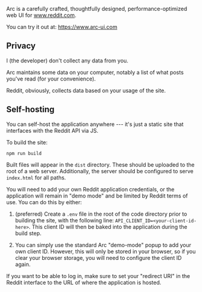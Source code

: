 Arc is a carefully crafted, thoughtfully designed, performance-optimized web UI for www.reddit.com.

You can try it out at: https://www.arc-ui.com

## Privacy

I (the developer) don't collect any data from you.

Arc maintains some data on your computer, notably a list of what posts you've read (for your convenience).

Reddit, obviously, collects data based on your usage of the site.

## Self-hosting

You can self-host the application anywhere --- it's just a static site that interfaces with the Reddit API via JS.

To build the site:
```
npm run build
```

Built files will appear in the `dist` directory. These should be uploaded to the root of a web server. Additionally, the server should be configured to serve `index.html` for all paths.

You will need to add your own Reddit application credentials, or the application will remain in "demo mode" and be limited by Reddit terms of use. You can do this by either:

1. (preferred) Create a `.env` file in the root of the code directory prior to building the site, with the following line: `API_CLIENT_ID=<your-client-id-here>`. This client ID will then be baked into the application during the build step.

2. You can simply use the standard Arc "demo-mode" popup to add your own client ID. However, this will only be stored in your browser, so if you clear your browser storage, you will need to configure the client ID again.

If you want to be able to log in, make sure to set your "redirect URI" in the Reddit interface to the URL of where the application is hosted.
